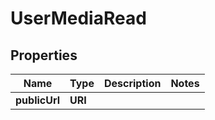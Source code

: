

# UserMediaRead



## Properties

| Name | Type | Description | Notes |
|------------ | ------------- | ------------- | -------------|
|**publicUrl** | **URI** |  |  |



